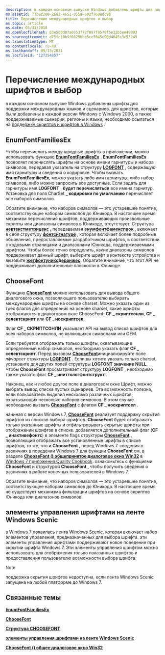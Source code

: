 ```yaml
---
description: в каждом основном выпуске Windows добавлены шрифты для поддержки международных языков и сценариев.
ms.assetid: 77b8c200-2682-4651-855a-602f768edc9b
title: Перечисление международных шрифтов и выбор
ms.topic: article
ms.date: 05/31/2018
ms.openlocfilehash: 63e5d0d07a0953f72f097f8578f5e32b3ee49093
ms.sourcegitcommit: d75fc10b9f0825bbe5ce5045c90d4045e3c53243
ms.translationtype: MT
ms.contentlocale: ru-RU
ms.lasthandoff: 09/13/2021
ms.locfileid: "127254857"
---
```

# <a name="international-font-enumeration-and-selection"></a>Перечисление международных шрифтов и выбор

в каждом основном выпуске Windows добавлены шрифты для поддержки международных языков и сценариев. для шрифтов, которые были добавлены в каждой версии Windows с Windows 2000, а также поддерживаемые сценарии, регионы и языки, необходимо ссылаться на [поддержку скриптов и шрифтов в Windows](https://msdn.microsoft.com/globalization/mt791278) .

## <a name="enumfontfamiliesex"></a>EnumFontFamiliesEx

Чтобы перечислить международные шрифты в приложении, можно использовать функцию [**EnumFontFamiliesEx**](/windows/win32/api/wingdi/nf-wingdi-enumfontfamiliesexa) . **EnumFontFamiliesEx** позволяет перечислять шрифты на основе имени гарнитуры и набора символов, передавая указатель на структуру [**LOGFONT**](/windows/win32/api/wingdi/ns-wingdi-logfonta) , содержащую имя гарнитуры и сведения о кодировке. Чтобы вызвать **EnumFontFamiliesEx**, можно указать либо имя гарнитуры, либо набор символов, либо можно запросить все доступные. Если задать для гарнитуры имя **LOGFONT** , **будет перечисляться** все имена гарнитур. Установка для поля CharSet **\_ кодировки по умолчанию** перечисляет все наборов символов.

Обратите внимание, что наборов символов — это устаревшее понятие, соответствующее наборам символов до Юникода. В настоящее время механизм перечисления шрифтов, поддерживающих произвольные скрипты или диапазоны символов в Юникоде, отсутствует. Структура [**невтекстметрицекс**](/windows/win32/api/wingdi/ns-wingdi-newtextmetricexa) , передаваемая [**енумфонтфамекспрок**](/previous-versions//dd162618(v=vs.85)) , включает в себя структуру [**фонтсигнатуре**](/windows/win32/api/wingdi/ns-wingdi-fontsignature) , которая включает более подробные объявления, предоставляемые разработчиком шрифтов, в соответствии с кодовыми страницами и диапазонами Юникода, поддерживаемыми шрифтом. Чтобы более точно определить, какие диапазоны символов поддерживает данный шрифт, выберите шрифт в контексте устройства и вызовите [**жетфонтуникодеранжес**](/windows/win32/api/wingdi/nf-wingdi-getfontunicoderanges). Обратите внимание, что этот API не поддерживает дополнительные плоскости в Юникоде.

## <a name="choosefont"></a>ChooseFont

Функцию [**ChooseFont**](/previous-versions/windows/desktop/legacy/ms646914(v=vs.85)) можно использовать для вывода общего диалогового окна, позволяющего пользователю выбирать международные шрифты на основе charset. Можно указать один из трех флагов для определения на основе charset, какие шрифты отображаются в диалоговом окне ChooseFont: **CF \_ скриптсонли**, **CF \_ селектскрипт** или **CF \_ носкриптсел**.

Флаг **CF \_ СКРИПТСОНЛИ** указывает API на вывод списка шрифтов для всех наборов символов, не являющихся символами или OEM.

Если требуется отображать только шрифты, охватывающие определенный набор символов, необходимо указать флаг **CF \_ селектскрипт**. Перед вызовом [**ChooseFont**](/previous-versions/windows/desktop/legacy/ms646914(v=vs.85))инициализируйте поле *лфчарсет* структуры [**LOGFONT**](/windows/win32/api/wingdi/ns-wingdi-logfonta) . Если вы хотите указать только charset, установите для других полей структуры **LOGFONT** **значение NULL**. Чтобы **ChooseFont** просматривает структуру **LOGFONT** , необходимо также указать флаг **CF \_ иниттологфонтструкт** .

Наконец, как и любое другое поле в диалоговом окне Шрифт, можно выбрать вывод списка пустых сценариев. Эта возможность полезна, если пользователь выделил несколько различных шрифтов, охватывающих несколько наборов символов. В этом случае необходимо вызвать [**ChooseFont**](/previous-versions/windows/desktop/legacy/ms646914(v=vs.85)) с флагом **CF \_ носкриптсел** .

начиная с версии Windows 7, [**ChooseFont**](/previous-versions/windows/desktop/legacy/ms646914(v=vs.85)) реализует поддержку скрытия шрифтов из списков выбора шрифтов. **ChooseFont** будет отображать только указанные шрифты и отфильтровывать скрытые шрифты при отображении шрифтов в списке. добавляется дополнительный флаг (**CF \_ инактивефонтс**) в элементе flags структуры [**ChooseFont**](/previous-versions/windows/desktop/legacy/ms646914(v=vs.85)) , позволяющий отображать все установленные шрифты в списке шрифтов, то же, что и **ChooseFont** , перед Windows 7. сведения о различиях в поведении Windows 7 для функции **ChooseFont** см. в разделе [**ChooseFont () общепринятое диалоговое окно Win32**](../win7appqual/choosefont-win32-common-dialog.md) в [Windows 7 приложения Quality Cookbook](../win7appqual/windows-7-application-quality-cookbook.md). ознакомьтесь с функциями **ChooseFont** и структурой **ChooseFont** , чтобы получить сведения о различиях в работе конечных пользователей в Windows 7.

Обратите внимание, что наборов символов — это устаревшее понятие, соответствующее наборам символов до Юникода. В настоящее время не существует механизма фильтрации шрифтов на основе скриптов Юникода или диапазонов символов.

## <a name="font-controls-in-windows-scenic-ribbon"></a>элементы управления шрифтами на ленте Windows Scenic

в Windows 7 появилась лента Windows Scenic, которая включает набор элементов управления, предназначенных для выбора шрифта. эти элементы управления шрифтами поддерживают новое поведение при скрытии шрифта Windows 7. Эти элементы управления шрифтом можно использовать для отображения только показанных шрифтов и предоставления пользователю возможности выбора шрифта.

> [!Note]  
> поддержка скрытия шрифтов недоступна, если лента Windows Scenic запущена на любой платформе до Windows 7.

 

## <a name="related-topics"></a>Связанные темы

<dl> <dt>

[**EnumFontFamiliesEx**](/windows/win32/api/wingdi/nf-wingdi-enumfontfamiliesexa)
</dt> <dt>

[**ChooseFont**](/previous-versions/windows/desktop/legacy/ms646914(v=vs.85))
</dt> <dt>

[**Структура CHOOSEFONT**](/windows/win32/api/commdlg/ns-commdlg-choosefonta)
</dt> <dt>

[**элементы управления шрифтами на ленте Windows Scenic**](../windowsribbon/windowsribbon-element-fontcontrol.md)
</dt> <dt>

[**ChooseFont () общее диалоговое окно Win32**](../win7appqual/choosefont-win32-common-dialog.md)
</dt> </dl>

 

 
